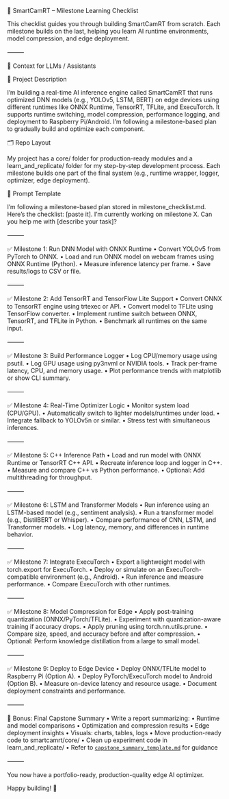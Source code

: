 📘 SmartCamRT – Milestone Learning Checklist

This checklist guides you through building SmartCamRT from scratch. Each milestone builds on the last, helping you learn AI runtime environments, model compression, and edge deployment.

⸻

🧠 Context for LLMs / Assistants

📌 Project Description

I’m building a real-time AI inference engine called SmartCamRT that runs optimized DNN models (e.g., YOLOv5, LSTM, BERT) on edge devices using different runtimes like ONNX Runtime, TensorRT, TFLite, and ExecuTorch. It supports runtime switching, model compression, performance logging, and deployment to Raspberry Pi/Android. I’m following a milestone-based plan to gradually build and optimize each component.

🗂 Repo Layout

My project has a core/ folder for production-ready modules and a learn_and_replicate/ folder for my step-by-step development process. Each milestone builds one part of the final system (e.g., runtime wrapper, logger, optimizer, edge deployment).

🧾 Prompt Template

I’m following a milestone-based plan stored in milestone_checklist.md. Here’s the checklist: [paste it]. I’m currently working on milestone X. Can you help me with [describe your task]?

⸻

✅ Milestone 1: Run DNN Model with ONNX Runtime
	•	Convert YOLOv5 from PyTorch to ONNX.
	•	Load and run ONNX model on webcam frames using ONNX Runtime (Python).
	•	Measure inference latency per frame.
	•	Save results/logs to CSV or file.

⸻

✅ Milestone 2: Add TensorRT and TensorFlow Lite Support
	•	Convert ONNX to TensorRT engine using trtexec or API.
	•	Convert model to TFLite using TensorFlow converter.
	•	Implement runtime switch between ONNX, TensorRT, and TFLite in Python.
	•	Benchmark all runtimes on the same input.

⸻

✅ Milestone 3: Build Performance Logger
	•	Log CPU/memory usage using psutil.
	•	Log GPU usage using py3nvml or NVIDIA tools.
	•	Track per-frame latency, CPU, and memory usage.
	•	Plot performance trends with matplotlib or show CLI summary.

⸻

✅ Milestone 4: Real-Time Optimizer Logic
	•	Monitor system load (CPU/GPU).
	•	Automatically switch to lighter models/runtimes under load.
	•	Integrate fallback to YOLOv5n or similar.
	•	Stress test with simultaneous inferences.

⸻

✅ Milestone 5: C++ Inference Path
	•	Load and run model with ONNX Runtime or TensorRT C++ API.
	•	Recreate inference loop and logger in C++.
	•	Measure and compare C++ vs Python performance.
	•	Optional: Add multithreading for throughput.

⸻

✅ Milestone 6: LSTM and Transformer Models
	•	Run inference using an LSTM-based model (e.g., sentiment analysis).
	•	Run a transformer model (e.g., DistilBERT or Whisper).
	•	Compare performance of CNN, LSTM, and Transformer models.
	•	Log latency, memory, and differences in runtime behavior.

⸻

✅ Milestone 7: Integrate ExecuTorch
	•	Export a lightweight model with torch.export for ExecuTorch.
	•	Deploy or simulate on an ExecuTorch-compatible environment (e.g., Android).
	•	Run inference and measure performance.
	•	Compare ExecuTorch with other runtimes.

⸻

✅ Milestone 8: Model Compression for Edge
	•	Apply post-training quantization (ONNX/PyTorch/TFLite).
	•	Experiment with quantization-aware training if accuracy drops.
	•	Apply pruning using torch.nn.utils.prune.
	•	Compare size, speed, and accuracy before and after compression.
	•	Optional: Perform knowledge distillation from a large to small model.

⸻

✅ Milestone 9: Deploy to Edge Device
	•	Deploy ONNX/TFLite model to Raspberry Pi (Option A).
	•	Deploy PyTorch/ExecuTorch model to Android (Option B).
	•	Measure on-device latency and resource usage.
	•	Document deployment constraints and performance.

⸻

🏁 Bonus: Final Capstone Summary
	•	Write a report summarizing:
	•	Runtime and model comparisons
	•	Optimization and compression results
	•	Edge deployment insights
	•	Visuals: charts, tables, logs
	•	Move production-ready code to smartcamrt/core/
	•	Clean up experiment code in learn_and_replicate/
	•	Refer to [`capstone_summary_template.md`](./capstone_summary_template.md) for guidance

⸻

You now have a portfolio-ready, production-quality edge AI optimizer.

Happy building! 🚀